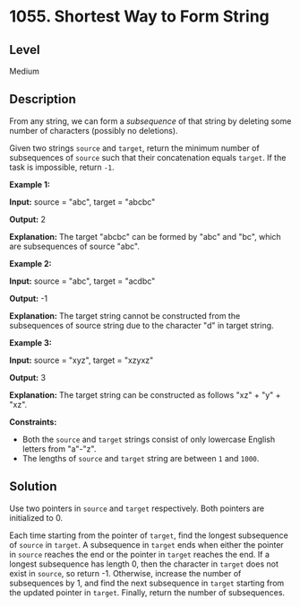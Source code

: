 # 1055. Shortest Way to Form String
## Level
Medium

## Description
From any string, we can form a *subsequence* of that string by deleting some number of characters (possibly no deletions).

Given two strings `source` and `target`, return the minimum number of subsequences of `source` such that their concatenation equals `target`. If the task is impossible, return `-1`.

**Example 1:**

**Input:** source = "abc", target = "abcbc"

**Output:** 2

**Explanation:** The target "abcbc" can be formed by "abc" and "bc", which are subsequences of source "abc".

**Example 2:**

**Input:** source = "abc", target = "acdbc"

**Output:** -1

**Explanation:** The target string cannot be constructed from the subsequences of source string due to the character "d" in target string.

**Example 3:**

**Input:** source = "xyz", target = "xzyxz"

**Output:** 3

**Explanation:** The target string can be constructed as follows "xz" + "y" + "xz".

**Constraints:**

* Both the `source` and `target` strings consist of only lowercase English letters from "a"-"z".
* The lengths of `source` and `target` string are between `1` and `1000`.

## Solution
Use two pointers in `source` and `target` respectively. Both pointers are initialized to 0.

Each time starting from the pointer of `target`, find the longest subsequence of `source` in `target`. A subsequence in `target` ends when either the pointer in `source` reaches the end or the pointer in `target` reaches the end. If a longest subsequence has length 0, then the character in `target` does not exist in `source`, so return -1. Otherwise, increase the number of subsequences by 1, and find the next subsequence in `target` starting from the updated pointer in `target`. Finally, return the number of subsequences.
